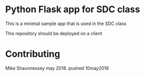 # Python Flask app for SDC class

This is a minimal sample app that is used in the SDC class

This repository should be deployed on a client


# Contributing

Mike Shaunnessey may 2018.
pushed 10may2018 
